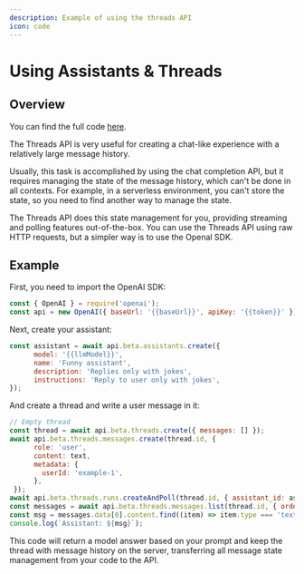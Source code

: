 ```yaml
---
description: Example of using the threads API
icon: code
---
```


# Using Assistants & Threads

## Overview

You can find the full code [here](https://github.com/aimlapi/threads-demo).

The Threads API is very useful for creating a chat-like experience with a relatively large message history.

Usually, this task is accomplished by using the chat completion API, but it requires managing the state of the message history, which can't be done in all contexts. For example, in a serverless environment, you can't store the state, so you need to find another way to manage the state.

The Threads API does this state management for you, providing streaming and polling features out-of-the-box. You can use the Threads API using raw HTTP requests, but a simpler way is to use the Openal SDK.

## **Example**

First, you need to import the OpenAI SDK:

```javascript
const { OpenAI } = require('openai');
const api = new OpenAI({ baseUrl: '{{baseUrl}}', apiKey: '{{token}}' })
```

Next, create your assistant:

```javascript
const assistant = await api.beta.assistants.create({
      model: '{{llmModel}}',
      name: 'Funny assistant',
      description: 'Replies only with jokes',
      instructions: 'Reply to user only with jokes',
});
```

And create a thread and write a user message in it:

```javascript
// Empty thread
const thread = await api.beta.threads.create({ messages: [] });
await api.beta.threads.messages.create(thread.id, {
      role: 'user',
      content: text,
      metadata: {
        userId: 'example-1',
      },
 });
await api.beta.threads.runs.createAndPoll(thread.id, { assistant_id: assistantId });
const messages = await api.beta.threads.messages.list(thread.id, { order: 'desc', limit: 1 });
const msg = messages.data[0].content.find((item) => item.type === 'text').text.value;
console.log(`Assistant: ${msg}`);
```

This code will return a model answer based on your prompt and keep the thread with message history on the server, transferring all message state management from your code to the API.
